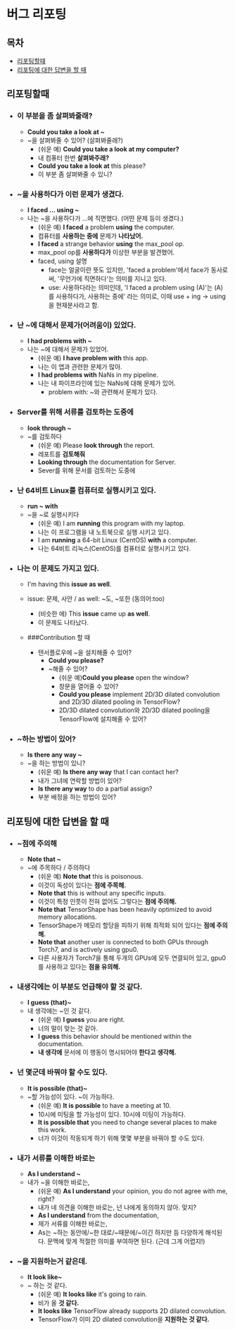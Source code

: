 # 버그 리포팅

## 목차
- [리포팅할때]()
- [리포팅에 대한 답변을 할 때]()


## 리포팅할때

- ### 이 부분을 좀 살펴봐줄래?
  - **Could you take a look at ~**
  - ~을 살펴봐줄 수 있어? (살펴봐줄래?)
    - (쉬운 예) **Could you take a look at my computer?**
    - 내 컴퓨터 한번 **살펴봐주래?**
    - **Could you take a look at** this please?
    - 이 부분 좀 살펴봐줄 수 있니?

- ### ~을 사용하다가 이런 문제가 생겼다.
  - **I faced ... using ~**
  - 나는 ~을 사용하다가 ...에 직면했다. (어떤 문제 등이 생겼다.)
    - (쉬운 예) **I faced** a problem **using** the computer.
    - 컴퓨터를 **사용하는 중에** 문제가 **나타났어.**
    - **I faced** a strange behavior **using** the max_pool op.
    - max_pool op를 **사용하다가** 이상한 부분을 발견했어.
    - faced, using 설명
      - face는 얼굴이란 뜻도 있지만, 'faced a problem'에서 face가 동사로써, '무언가에 직면하다'는 의미를 지니고 있다.
      - use: 사용하다라는 의미인데, 'I faced a problem using (A)'는 (A)를 사용하다가, 사용하는 중에' 라는 의미로, 이때 use + ing -> using을 현재분사라고 함.


- ### 난 ~에 대해서 문제가(어려움이) 있었다.
  - **I had problems with ~**
  - 나는 ~에 대해서 문제가 있었어.
    - (쉬운 예) **I have problem with** this app.
    - 나는 이 앱과 관련한 문제가 많아.
    - **I had problems with** NaNs in my pipeline.
    - 나는 내 파이프라인에 있는 NaNs에 대해 문제가 있어.
      - problem with: ~와 관련해서 문제가 있다.


- ### Server를 위해 서류를 검토하는 도중에
  - **look through ~**
  - ~를 검토하다
    - (쉬운 예) Please **look through** the report.
    - 레포트를 **검토해줘**
    - **Looking through** the documentation for Server.
    - Sever를 위해 문서를 검토하는 도중에

- ### 난 64비트 Linux를 컴퓨터로 실행시키고 있다.
  - **run ~ with**
  - ~을 ~로 실행시키다
    - (쉬운 예) I am **running** this program with my laptop.
    - 나는 이 프로그램을 내 노트북으로 실행 시키고 있다.
    - I am **running** a 64-bit Linux (CentOS) **with** a computer.
    - 나는 64비트 리눅스(CentOS)를 컴퓨터로 실행시키고 있다.

- ### 나는 이 문제도 가지고 있다.
  - I'm having this **issue as well**.
  - issue: 문제, 사안 / as well: ~도, ~또한 (동의어:too)
    - (비슷한 에) This **issue** came up **as well**.
    - 이 문제도 나타났다.

  - ###Contribution 할 때

      - 텐서플로우에 ~을 설치해줄 수 있어?
        - **Could you please?**
        - ~해줄 수 있어?
          - (쉬운 예)**Could you please** open the window?
          - 창문을 열어줄 수 있어?
          - **Could you please** implement 2D/3D dilated convolution and 2D/3D dilated pooling in TensorFlow?
          - 2D/3D dilated convolution와 2D/3D dilated pooling을 TensorFlow에 설치해줄 수 있어?


- ### ~하는 방법이 있어?
  - **Is there any way ~**
  - ~을 하는 방법이 있니?
    - (쉬운 예) **Is there any way** that I can contact her?
    - 내가 그녀에 연락할 방법이 있어?
    - **Is there any way** to do a partial assign?
    - 부분 배정을 하는 방법이 있어?

## 리포팅에 대한 답변을 할 때

- ### ~점에 주의해
  - **Note that ~**
  - ~에 주목하다 / 주의하다
    - (쉬운 예) **Note that** this is poisonous.
    - 이것이 독성이 있다는 **점에 주목해.**
    - **Note that** this is without any specific inputs.
    - 이것이 특정 인풋이 전혀 없어도 그렇다는 **점에 주의해.**
    - **Note that** TensorShape has been heavily optimized to avoid memory allocations.
    - TensorShape가 메모리 할당을 피하기 위해 최적화 되어 있다는 **점에 주의해.**
    - **Note that** another user is connected to both GPUs through Torch7, and is actively using gpu0.
    - 다른 사용자가 Torch7을 통해 두개의 GPUs에 모두 연결되어 있고, gpu0를 사용하고 있다는 **점을 유의해.**

- ### 내생각에는 이 부분도 언급해야 할 것 같다.
    - **I guess (that)~**
    - 내 생각에는 ~인 것 같다.
      - (쉬운 예) **I guess** you are right.
      - 너의 말이 맞는 것 같아.
      - **I guess** this behavior should be mentioned within the documentation.
      - **내 생각에** 문서에 이 행동이 명시되어야 **한다고 생각해.**
- ### 넌 몇군데 바꿔야 할 수도 있다.
  - **It is possible (that)~**
  - ~할 가능성이 있다. ~이 가능하다.
    - (쉬운 예) **It is possible** to have a meeting at 10.
    - 10시에 미팅을 할 가능성이 있다. 10시에 미팅이 가능하다.
    - **It is possible that** you need to change several places to make this work.
    - 너가 이것이 작동되게 하기 위해 몇몇 부분을 바꿔야 할 수도 있다.
- ### 내가 서류를 이해한 바로는
  - **As I understand ~**
  - 내가 ~을 이해한 바로는,
    - (쉬운 예) **As I understand** your opinion, you do not agree with me, right?
    - 내가 네 의견을 이해한 바로는, 넌 나에게 동의하지 않아. 맞지?
    - **As I understand** from the documentation,
    - 제가 서류를 이해한 바로는,
    - As는 ~하는 동안에/~한 대로/~때문에/~이긴 하지만 등 다양하게 해석된다. 문맥에 맞게 적절한 의미를 부여하면 된다. (근데 그게 어렵지!)
- ### ~을 지원하는거 같은데.
  - **It look like~**
  - ~ 하는 것 같다.
    - (쉬운 예) **It looks like** it's going to rain.
    - 비가 올 **것 같다.**
    - **It looks like** TensorFlow already supports 2D dilated convolution.
    - TensorFlow가 이미 2D dilated convolution을 **지원하는 것 같다.**

